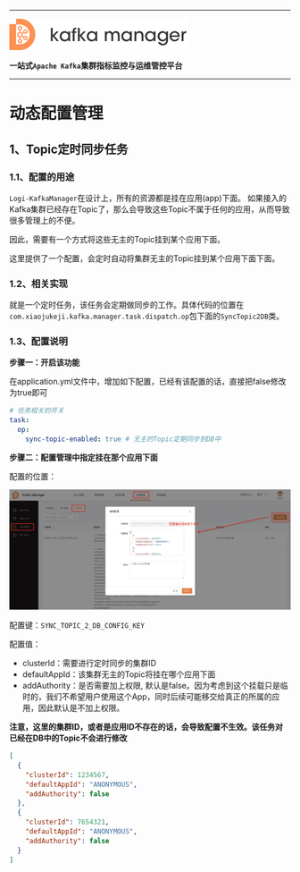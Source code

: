 
---

![kafka-manager-logo](../assets/images/common/logo_name.png)

**一站式`Apache Kafka`集群指标监控与运维管控平台**

--- 

# 动态配置管理

## 1、Topic定时同步任务

### 1.1、配置的用途
`Logi-KafkaManager`在设计上，所有的资源都是挂在应用(app)下面。 如果接入的Kafka集群已经存在Topic了，那么会导致这些Topic不属于任何的应用，从而导致很多管理上的不便。

因此，需要有一个方式将这些无主的Topic挂到某个应用下面。

这里提供了一个配置，会定时自动将集群无主的Topic挂到某个应用下面下面。

### 1.2、相关实现

就是一个定时任务，该任务会定期做同步的工作。具体代码的位置在`com.xiaojukeji.kafka.manager.task.dispatch.op`包下面的`SyncTopic2DB`类。

### 1.3、配置说明

**步骤一：开启该功能**

在application.yml文件中，增加如下配置，已经有该配置的话，直接把false修改为true即可
```yml
# 任务相关的开关
task:
  op:
    sync-topic-enabled: true # 无主的Topic定期同步到DB中
```

**步骤二：配置管理中指定挂在那个应用下面**

配置的位置：

![sync_topic_to_db](./assets/dynamic_config_manager/sync_topic_to_db.jpg)

配置键：`SYNC_TOPIC_2_DB_CONFIG_KEY`

配置值：
- clusterId：需要进行定时同步的集群ID
- defaultAppId：该集群无主的Topic将挂在哪个应用下面
- addAuthority：是否需要加上权限, 默认是false。因为考虑到这个挂载只是临时的，我们不希望用户使用这个App，同时后续可能移交给真正的所属的应用，因此默认是不加上权限。

**注意，这里的集群ID，或者是应用ID不存在的话，会导致配置不生效。该任务对已经在DB中的Topic不会进行修改**
```json
[
  {
    "clusterId": 1234567, 
    "defaultAppId": "ANONYMOUS",
    "addAuthority": false
  },
  {
    "clusterId": 7654321,
    "defaultAppId": "ANONYMOUS",
    "addAuthority": false
  }
]
```

